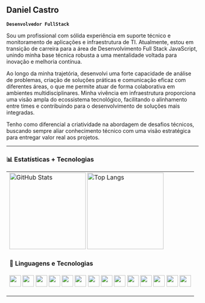 ## Daniel Castro
**`Desenvolvedor FullStack`**

Sou um profissional com sólida experiência em suporte técnico e monitoramento de aplicações e infraestrutura de TI. Atualmente, estou em transição de carreira para a área de Desenvolvimento Full Stack JavaScript, unindo minha base técnica robusta a uma mentalidade voltada para inovação e melhoria contínua.

Ao longo da minha trajetória, desenvolvi uma forte capacidade de análise de problemas, criação de soluções práticas e comunicação eficaz com diferentes áreas, o que me permite atuar de forma colaborativa em ambientes multidisciplinares. Minha vivência em infraestrutura proporciona uma visão ampla do ecossistema tecnológico, facilitando o alinhamento entre times e contribuindo para o desenvolvimento de soluções mais integradas.

Tenho como diferencial a criatividade na abordagem de desafios técnicos, buscando sempre aliar conhecimento técnico com uma visão estratégica para entregar valor real aos projetos.

---

### 📊 Estatísticas + Tecnologias

<table style="border: none;">
  <tr style="border: none;">
    <td width="100%" valign="top" style="border: none;">
      <img 
        alt="GitHub Stats" 
        height="200" 
        src="https://github-readme-stats.vercel.app/api?username=danielcastrs&show_icons=true&theme=tokyonight&include_all_commits=true&locale=pt-br" 
      />
        <img 
        alt="Top Langs" 
        height="200" 
        src="https://github-readme-stats.vercel.app/api/top-langs/?username=DanielCastrs&theme=tokyonight&layout=compact&custom_title=Tecnologias&langs_count=9" 
      />
      <br/>
        <h4>🧠 Linguagens e Tecnologias</h4>
      <p align="left">
        <img src="https://cdn.jsdelivr.net/gh/devicons/devicon@latest/icons/html5/html5-original.svg" width="30px" />
        <img src="https://cdn.jsdelivr.net/gh/devicons/devicon@latest/icons/css3/css3-original.svg" width="30px" />
        <img src="https://cdn.jsdelivr.net/gh/devicons/devicon@latest/icons/javascript/javascript-original.svg" width="30px" />
        <img src="https://cdn.jsdelivr.net/gh/devicons/devicon@latest/icons/typescript/typescript-original.svg" width="30px" />
        <img src="https://cdn.jsdelivr.net/gh/devicons/devicon@latest/icons/react/react-original.svg" width="30px" />
        <img src="https://cdn.jsdelivr.net/gh/devicons/devicon@latest/icons/nextjs/nextjs-original.svg" width="30px" />
        <img src="https://cdn.jsdelivr.net/gh/devicons/devicon@latest/icons/bootstrap/bootstrap-original.svg" width="30px" />
        <img src="https://cdn.jsdelivr.net/gh/devicons/devicon@latest/icons/tailwindcss/tailwindcss-original.svg" width="30px" />
        <img src="https://cdn.jsdelivr.net/gh/devicons/devicon@latest/icons/sass/sass-original.svg" width="30px" />
        <img src="https://cdn.jsdelivr.net/gh/devicons/devicon@latest/icons/php/php-original.svg" width="30px" />
        <img src="https://cdn.jsdelivr.net/gh/devicons/devicon@latest/icons/laravel/laravel-original.svg" width="30px" />
        <img src="https://cdn.jsdelivr.net/gh/devicons/devicon@latest/icons/jquery/jquery-original.svg" width="30px" />
        <img src="https://cdn.jsdelivr.net/gh/devicons/devicon@latest/icons/git/git-original.svg" width="30px" />
        <img src="https://cdn.jsdelivr.net/gh/devicons/devicon@latest/icons/python/python-original.svg" width="30px" />
      </p>
    </td>
  </tr>
</table>
